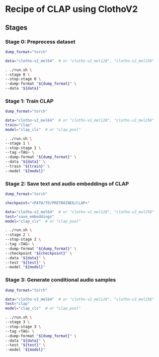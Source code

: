 # Recipe of CLAP using ClothoV2

## Stages

### Stage 0: Preprocess dataset

```sh
dump_format="torch"

data="clotho-v2_mel64"  # or "clotho-v2_mel128", "clotho-v2_mel256"

. ./run.sh \
--stage 0 \
--stop-stage 0 \
--dump-format "${dump_format}" \
--data "${data}"
```

### Stage 1: Train CLAP

```sh
dump_format="torch"

data="clotho-v2_mel64"  # or "clotho-v2_mel128", "clotho-v2_mel256"
train="clap"
model="clap_cls"  # or "clap_pool"

. ./run.sh \
--stage 1 \
--stop-stage 1 \
--tag <TAG> \
--dump-format "${dump_format}" \
--data "${data}" \
--train "${train}" \
--model "${model}"
```

### Stage 2: Save text and audio embeddings of CLAP

```sh
dump_format="torch"

checkpoint="<PATH/TO/PRETRAINED/CLAP>"

data="clotho-v2_mel64"  # or "clotho-v2_mel128", "clotho-v2_mel256"
test="save_embeddings"
model="clap_cls"  # or "clap_pool"

. ./run.sh \
--stage 2 \
--stop-stage 2 \
--tag <TAG> \
--dump-format "${dump_format}" \
--checkpoint "${checkpoint}" \
--data "${data}" \
--test "${test}" \
--model "${model}"
```

### Stage 3: Generate conditional audio samples

```sh
dump_format="torch"

data="clotho-v2_mel64"  # or "clotho-v2_mel128", "clotho-v2_mel256"
test="clap"
model="clap_cls"  # or "clap_pool"

. ./run.sh \
--stage 3 \
--stop-stage 3 \
--tag <TAG> \
--dump-format "${dump_format}" \
--data "${data}" \
--test "${test}" \
--model "${model}"
```

